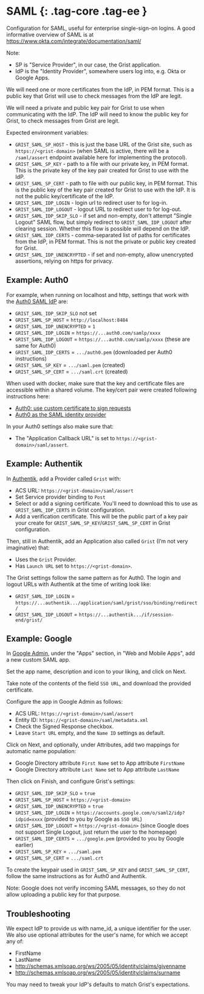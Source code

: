 SAML {: .tag-core .tag-ee }
====

Configuration for SAML, useful for enterprise single-sign-on logins.
A good informative overview of SAML is at <https://www.okta.com/integrate/documentation/saml/>

Note:

  * SP is "Service Provider", in our case, the Grist application.
  * IdP is the "Identity Provider", somewhere users log into, e.g. Okta or Google Apps.

We will need one or more certificates from the IdP, in PEM format. This is a public
key that Grist will use to check messages from the IdP are legit.

We will need a private and public key pair for Grist to use when communicating with
the IdP. The IdP will need to know the public key for Grist, to check messages from
Grist are legit.

Expected environment variables:

  * `GRIST_SAML_SP_HOST` - this is just the base URL of the Grist site,
    such as `https://<grist-domain>` (when SAML is active, there will
	be a `/saml/assert` endpoint available here for implementing the protocol).
  * `GRIST_SAML_SP_KEY` - path to a file with our private key, in PEM format.
    This is the private key of the key pair created for Grist to use with the IdP.
  * `GRIST_SAML_SP_CERT` - path to file with our public key, in PEM format.
    This is the public key of the key pair created for Grist to use with the IdP.
	It is not the public key/certificate of the IdP.
  * `GRIST_SAML_IDP_LOGIN` - login url to redirect user to for log-in.
  * `GRIST_SAML_IDP_LOGOUT` - logout URL to redirect user to for log-out.
  * `GRIST_SAML_IDP_SKIP_SLO` - if set and non-empty, don't attempt "Single Logout"
    SAML flow, but simply redirect to `GRIST_SAML_IDP_LOGOUT` after clearing session.
	Whether this flow is possible will depend on the IdP.
  * `GRIST_SAML_IDP_CERTS` - comma-separated list of paths for certificates
    from the IdP, in PEM format. This is not the private or public key created for Grist.
  * `GRIST_SAML_IDP_UNENCRYPTED` - if set and non-empty, allow unencrypted assertions,
    relying on https for privacy.

## Example: Auth0

For example, when running on localhost and http, settings that work with the
[Auth0 SAML IdP](https://auth0.com/docs/protocols/saml-protocol/configure-auth0-as-saml-identity-provider) are:

  * `GRIST_SAML_IDP_SKIP_SLO` not set
  * `GRIST_SAML_SP_HOST` = `http://localhost:8484`
  * `GRIST_SAML_IDP_UNENCRYPTED` = `1`
  * `GRIST_SAML_IDP_LOGIN` = `https://...auth0.com/samlp/xxxx`
  * `GRIST_SAML_IDP_LOGOUT` = `https://...auth0.com/samlp/xxxx`  (these are same for Auth0)
  * `GRIST_SAML_IDP_CERTS` = `.../auth0.pem` (downloaded per Auth0 instructions)
  * `GRIST_SAML_SP_KEY` = `.../saml.pem` (created)
  * `GRIST_SAML_SP_CERT` = `.../saml.crt` (created)

When used with docker, make sure that the key and certificate files are accessible
within a shared volume. The key/cert pair were created following instructions here:

  * [Auth0: use custom certificate to sign requests](https://auth0.com/docs/protocols/saml-protocol/saml-sso-integrations/sign-and-encrypt-saml-requests#use-custom-certificate-to-sign-requests)
  * [Auth0 as the SAML identity provider](https://auth0.com/docs/protocols/saml-protocol/saml-sso-integrations/sign-and-encrypt-saml-requests#auth0-as-the-saml-identity-provider)

In your Auth0 settings also make sure that:

 * The "Application Callback URL" is set to `https://<grist-domain>/saml/assert`.

## Example: Authentik

In [Authentik](https://goauthentik.io/), add a Provider called `Grist` with:

  * ACS URL: `https://<grist-domain>/saml/assert`
  * Set Service provider binding to `Post`
  * Select or add a signing certificate. You'll need to download this to use as `GRIST_SAML_IDP_CERTS` in Grist configuration.
  * Add a verification certificate. This will be the public part of a key pair your create for `GRIST_SAML_SP_KEY`/`GRIST_SAML_SP_CERT` in Grist configuration.

Then, still in Authentik, add an Application also called `Grist` (I’m not very imaginative) that:

  * Uses the `Grist` Provider.
  * Has `Launch URL` set to `https://<grist-domain>`.

The Grist settings follow the same pattern as for Auth0. The login and
logout URLs with Authentik at the time of writing look like:

  * `GRIST_SAML_IDP_LOGIN` = `https://...authentik.../application/saml/grist/sso/binding/redirect/`
  * `GRIST_SAML_IDP_LOGOUT` = `https://...authentik.../if/session-end/grist/`

## Example: Google

In [Google Admin](https://admin.google.com/), under the "Apps" section, in "Web and Mobile Apps", add a new custom SAML app.

Set the app name, description and icon to your liking, and click on Next.

Take note of the contents of the field `SSO URL`, and download the provided certificate.

Configure the app in Google Admin as follows:

  * ACS URL: `https://<grist-domain>/saml/assert`
  * Entity ID: `https://<grist-domain>/saml/metadata.xml`
  * Check the Signed Response checkbox.
  * Leave `Start URL` empty, and the `Name ID` settings as default.

Click on Next, and optionally, under Attributes, add two mappings for automatic name population:

  * Google Directory attribute `First Name` set to App attribute `FirstName`
  * Google Directory attribute `Last Name` set to App attribute `LastName` 

Then click on Finish, and configure Grist's settings:

  * `GRIST_SAML_IDP_SKIP_SLO` = `true`
  * `GRIST_SAML_SP_HOST` = `https://<grist-domain>`
  * `GRIST_SAML_IDP_UNENCRYPTED` = `true`
  * `GRIST_SAML_IDP_LOGIN` = `https://accounts.google.com/o/saml2/idp?idpid=xxxx` (provided to you by Google as `SSO URL`)
  * `GRIST_SAML_IDP_LOGOUT` = `https://<grist-domain>` (since Google does not support Single Logout, just return the user to the homepage)
  * `GRIST_SAML_IDP_CERTS` = `.../google.pem` (provided to you by Google earlier)
  * `GRIST_SAML_SP_KEY` = `.../saml.pem`
  * `GRIST_SAML_SP_CERT` = `.../saml.crt`

To create the keypair used in `GRIST_SAML_SP_KEY` and `GRIST_SAML_SP_CERT`, follow the same instructions as for Auth0 and Authentik.

Note: Google does not verify incoming SAML messages, so they do not allow uploading a public key for that purpose.

## Troubleshooting

We expect IdP to provide us with name_id, a unique identifier for the user.
We also use optional attributes for the user's name, for which we accept any of:

  * FirstName
  * LastName
  * http://schemas.xmlsoap.org/ws/2005/05/identity/claims/givenname
  * http://schemas.xmlsoap.org/ws/2005/05/identity/claims/surname

You may need to tweak your IdP's defaults to match Grist's expectations.
